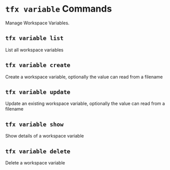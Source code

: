 # `tfx variable` Commands

Manage Workspace Variables.

## `tfx variable list`

List all workspace variables

## `tfx variable create`

Create a workspace variable, optionally the value can read from a filename

## `tfx variable update`

Update an existing workspace variable, optionally the value can read from a filename

## `tfx variable show`

Show details of a workspace variable

## `tfx variable delete`

Delete a workspace variable 